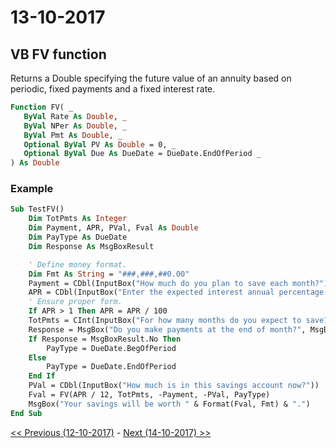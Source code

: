 # 13-10-2017

## VB FV function
Returns a Double specifying the future value of an annuity based on periodic, fixed payments and a fixed interest rate.
```vb
Function FV( _
   ByVal Rate As Double, _
   ByVal NPer As Double, _
   ByVal Pmt As Double, _
   Optional ByVal PV As Double = 0, _
   Optional ByVal Due As DueDate = DueDate.EndOfPeriod _
) As Double
```

### Example
```vb
Sub TestFV()
    Dim TotPmts As Integer 
    Dim Payment, APR, PVal, Fval As Double 
    Dim PayType As DueDate
    Dim Response As MsgBoxResult

    ' Define money format. 
    Dim Fmt As String = "###,###,##0.00"
    Payment = CDbl(InputBox("How much do you plan to save each month?"))
    APR = CDbl(InputBox("Enter the expected interest annual percentage rate."))
    ' Ensure proper form. 
    If APR > 1 Then APR = APR / 100
    TotPmts = CInt(InputBox("For how many months do you expect to save?"))
    Response = MsgBox("Do you make payments at the end of month?", MsgBoxStyle.YesNo)
    If Response = MsgBoxResult.No Then
        PayType = DueDate.BegOfPeriod
    Else
        PayType = DueDate.EndOfPeriod
    End If
    PVal = CDbl(InputBox("How much is in this savings account now?"))
    Fval = FV(APR / 12, TotPmts, -Payment, -PVal, PayType)
    MsgBox("Your savings will be worth " & Format(Fval, Fmt) & ".")
End Sub
```

[<< Previous (12-10-2017)](https://github.com/humayuns/Workspace/blob/master/Diary/2017/October/12/notebook.md) - 
[Next (14-10-2017) >>](https://github.com/humayuns/Workspace/blob/master/Diary/2017/October/14/notebook.md)